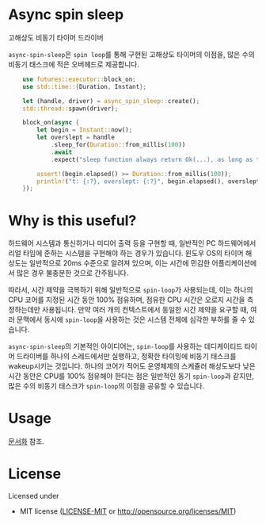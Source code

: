# Async spin sleep

고해상도 비동기 타이머 드라이버

`async-spin-sleep`은 `spin loop`를 통해 구현된 고해상도 타이머의 이점을, 많은 수의 비동기 태스크에
적은 오버헤드로 제공합니다.

```rust
    use futures::executor::block_on;
    use std::time::{Duration, Instant};

    let (handle, driver) = async_spin_sleep::create();
    std::thread::spawn(driver);

    block_on(async {
        let begin = Instant::now();
        let overslept = handle
            .sleep_for(Duration::from_millis(100))
            .await
            .expect("sleep function always return Ok(...), as long as the driver thread alive");

        assert!(begin.elapsed() >= Duration::from_millis(100));
        println!("t: {:?}, overslept: {:?}", begin.elapsed(), overslept);
    });
```

# Why is this useful?

하드웨어 시스템과 통신하거나 미디어 출력 등을 구현할 때, 일반적인 PC 하드웨어에서 리얼 타임에 준하는
시스템을 구현해야 하는 경우가 있습니다. 윈도우 OS의 타이머 해상도는 일반적으로 20ms 수준으로 알려져
있으며, 이는 시간에 민감한 어플리케이션에서 많은 경우 불충분한 것으로 간주됩니다.

따라서, 시간 제약을 극복하기 위해 일반적으로 `spin-loop`가 사용되는데, 이는 하나의 CPU 코어를 지정된
시간 동안 100% 점유하며, 점유한 CPU 시간은 오로지 시간을 측정하는데만 사용됩니다. 만약 여러 개의
컨텍스트에서 동일한 시간 제약을 요구할 때, 여러 문맥에서 동시에 `spin-loop`을 사용하는 것은
시스템 전체에 심각한 부하를 줄 수 있습니다.

`async-spin-sleep`의 기본적인 아이디어는, `spin-loop`를 사용하는 데디케이티드 타이머 드라이버를
하나의 스레드에서만 실행하고, 정확한 타이밍에 비동기 태스크를 wakeup시키는 것입니다. 하나의 코어가
적어도 운영체제의 스케쥴러 해상도보다 낮은 시간 동안은 CPU를 100% 점유해야 한다는 점은 일반적인 동기
`spin-loop`과 같지만, 많은 수의 비동기 태스크가 `spin-loop`의 이점을 공유할 수 있습니다.

# Usage

[문서화](https://docs.rs/async-spin-sleep) 참조.

# License

Licensed under 

- MIT license ([LICENSE-MIT](LICENSE) or <http://opensource.org/licenses/MIT>)
